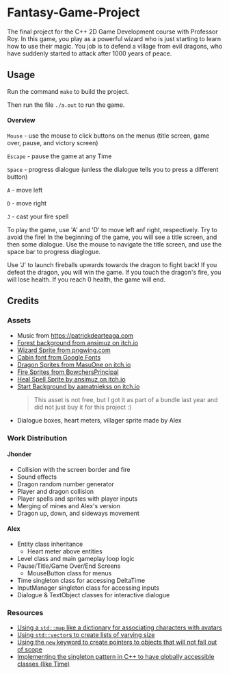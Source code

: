 # Fantasy-Game-Project
The final project for the C++ 2D Game Development course with Professor Roy.
In this game, you play as a powerful wizard who is just starting
to learn how to use their magic. You job is to defend a village from evil dragons,
who have suddenly started to attack after 1000 years of peace.



## Usage
Run the command `make` to build the project.

Then run the file `./a.out` to run the game.

#### Overview
`Mouse` - use the mouse to click buttons on the menus (title screen, game over, pause, and victory screen)

`Escape` - pause the game at any Time

`Space` - progress dialogue (unless the dialogue tells you to press a different button)

`A` - move left

`D` - move right

`J` - cast your fire spell

To play the game, use 'A' and 'D' to move left anf right, respectively. Try to avoid the fire! In the beginning of the game, you will see a title screen, and then some 
dialogue. Use the mouse to navigate the title screen, and use the space bar to progress 
diaglogue.

Use 'J' to launch fireballs upwards towards the dragon to fight back! If you defeat the dragon, you will win the game. If you touch the dragon's fire, you will lose health. If you reach 0 health, the game will end.


## Credits
### Assets
- Music from https://patrickdearteaga.com
- [Forest background from ansimuz on itch.io](https://ansimuz.itch.io/country-side-platfformer?download) 
- [Wizard Sprite from pngwing.com](https://www.pngwing.com/en/free-png-yvcqn)
- [Cabin font from Google Fonts](https://fonts.google.com/specimen/Cabin)
- [Dragon Sprites from MasuOne on itch.io](https://masuone.itch.io/dragons-pack-free)
- [Fire Sprites from BowchersPrincipal](https://www.deviantart.com/bowchersprincipal/art/kirby-Dragon-fire-sprite-sheet-767796025)
- [Heal Spell Sprite by ansimuz on itch.io](https://ansimuz.itch.io/gothicvania-magic-pack-9)
- [Start Background by aamatniekss on itch.io](https://aamatniekss.itch.io/sci-fi-space-background-set)
  > This asset is not free, but I got it as part of a bundle last year and did not just buy it for this project :)
- Dialogue boxes, heart meters, villager sprite made by Alex

### Work Distribution
#### Jhonder
- Collision with the screen border and fire
- Sound effects
- Dragon random number generator
- Player and dragon collision
- Player spells and sprites with player inputs
- Merging of mines and Alex's version
- Dragon up, down, and sideways movement

#### Alex
- Entity class inheritance
  - Heart meter above entities
- Level class and main gameplay loop logic
- Pause/Title/Game Over/End Screens
  - MouseButton class for menus
- Time singleton class for accessing DeltaTime
- InputManager singleton class for accessing inputs
- Dialogue & TextObject classes for interactive dialogue

### Resources
- [Using a `std::map` like a dictionary for associating characters with avatars](https://www.geeksforgeeks.org/map-associative-containers-the-c-standard-template-library-stl/)
- [Using `std::vector`s to create lists of varying size](https://www.geeksforgeeks.org/vector-in-cpp-stl/)
- [Using the `new` keyword to create pointers to objects that will not fall out of scope](https://stackoverflow.com/questions/655065/when-should-i-use-the-new-keyword-in-c)
- [Implementing the singleton pattern in C++ to have globally accessible classes (like Time)](https://refactoring.guru/design-patterns/singleton/cpp/example)
